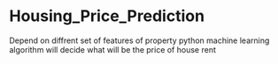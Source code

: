# Housing_Price_Prediction
Depend on diffrent set of features of property python machine learning algorithm will decide what will be the price of house rent
